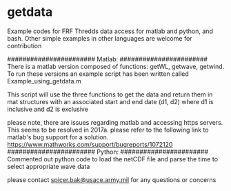 # getdata
Example codes for FRF Thredds data access for matlab and python, and bash.  Other simple examples in other languages are welcome for contribution

#######################
Matlab:
#######################
There is a matlab version composed of functions: 
getWL, getwave, getwind.  To run these versions an example script has been written called Example_using_getdata.m

This script will use the three functions to get the data and return them in mat structures with an associated start
and end date (d1, d2)  where d1 is inclusive and d2 is exclusive

please note, there are issues regarding matlab and accessing https servers.  This seems to be resolved in 2017a.  please refer to the following link to matlab's bug support for a solution. 
https://www.mathworks.com/support/bugreports/1072120
#######################
Python:
#######################
Commented out python code to load the netCDF file and parse the time to select appropriate wave data


please contact spicer.bak@usace.army.mil for any questions or concerns
